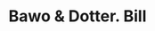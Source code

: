 ---
doi: 10.7916/D89P4CQ6
date_other: '1870'
date_other_textual: 1870-1879
form: printed ephemera
genre:
- Invoices
name:
- Bawo & Dotter
object_in_context_url: https://biggert.cul.columbia.edu/items/view/ave_biggert_00953
subject_hierarchical_geographic:
- New York, New York, United States
subject_name:
- Bawo & Dotter
title: Bawo & Dotter. Bill
sort_title: Bawo & Dotter. Bill
call_number: ave_biggert_00953
coordinates:
- 40.71277777777778,-74.00583333333333
pid: ave_biggert_00953
identifiers: ave_biggert_00953
thumbnail: https://derivativo-2.library.columbia.edu/iiif/2/ldpd:344268/full/!256,256/0/native.jpg
permalink: /biggert/ave_biggert_00953/
layout: iiif-image-page
---